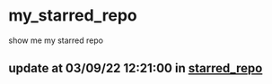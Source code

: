 # my_starred_repo
show me my starred repo

update at 03/09/22 12:21:00 in [starred_repo](./index.html)
---

